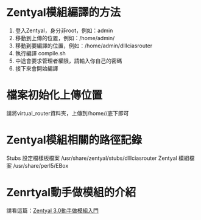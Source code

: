 Zentyal模組編譯的方法
===============

1. 登入Zentyal，身分非root，例如：admin
2. 移動到上傳的位置，例如：/home/admin/
3. 移動到要編譯的位置，例如：/home/admin/dlllciasrouter
4. 執行編譯 compile.sh
5. 中途會要求管理者權限，請輸入你自己的密碼
6. 接下來會開始編譯

檔案初始化上傳位置
===============
請將virtual_router資料夾，上傳到/home/<user>/底下即可

Zentyal模組相關的路徑記錄
===============
Stubs 設定檔樣板檔案 /usr/share/zentyal/stubs/dlllciasrouter
Zentyal 模組檔案 /usr/share/perl5/EBox

Zenrtyal動手做模組的介紹
===============
請看這篇：[Zentyal 3.0動手做模組入門](http://pulipuli.blogspot.tw/2013/07/zentyal-30.html)
